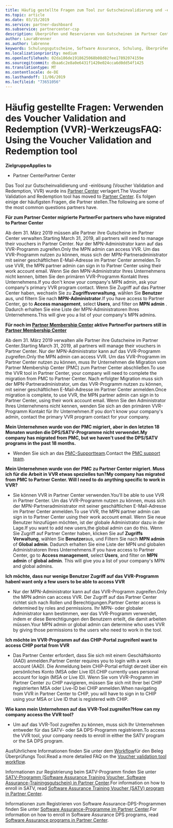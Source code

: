 ```yaml
---
title: Häufig gestellte Fragen zum Tool zur Gutscheinvalidierung und -einlösung (Voucher Validation and Redemption, VVR) | Partner Center
ms.topic: article
ms.date: 03/15/2019
ms.service: partner-dashboard
ms.subservice: partnercenter-csp
description: Überprüfen und Reservieren von Gutscheinen im Partner Center
author: LauraBrenner
ms.author: labrenne
keywords: Schulungsgutscheine, Software Assurance, Schulung, Überprüfen von Gutscheinen, Reservieren von Gutscheinen
ms.localizationpriority: medium
ms.openlocfilehash: 02da186de1918625068b08d82fee17892074159e
ms.sourcegitcommit: dbaa6c2e8a0e6431f1420e024cca6d0dd54f1425
ms.translationtype: MT
ms.contentlocale: de-DE
ms.lasthandoff: 11/06/2019
ms.locfileid: "73651056"
---
```

# <a name="faq-using-the-voucher-validation-and-redemption-tool"></a><span data-ttu-id="84309-104">Häufig gestellte Fragen: Verwenden des Voucher Validation and Redemption (VVR)-Werkzeugs</span><span class="sxs-lookup"><span data-stu-id="84309-104">FAQ: Using the Voucher Validation and Redemption tool</span></span> 

<span data-ttu-id="84309-105">**Zielgruppe**</span><span class="sxs-lookup"><span data-stu-id="84309-105">**Applies to**</span></span>

- <span data-ttu-id="84309-106">Partner Center</span><span class="sxs-lookup"><span data-stu-id="84309-106">Partner Center</span></span>

<span data-ttu-id="84309-107">Das Tool zur Gutscheinvalidierung und -einlösung (Voucher Validation and Redemption, VVR) wurde ins [Partner Center](https://partner.microsoft.com/pcv/dashboard/overview) verlagert.</span><span class="sxs-lookup"><span data-stu-id="84309-107">The Voucher Validation and Redemption tool has moved to [Partner Center](https://partner.microsoft.com/pcv/dashboard/overview).</span></span> <span data-ttu-id="84309-108">Es folgen einige der häufigsten Fragen, die Partner stellen.</span><span class="sxs-lookup"><span data-stu-id="84309-108">The following are some of the most common questions partners have.</span></span> 

<span data-ttu-id="84309-109">**Für zum Partner Center migrierte Partner**</span><span class="sxs-lookup"><span data-stu-id="84309-109">**For partners who have migrated to Partner Center**</span></span>

 <span data-ttu-id="84309-110">Ab dem 31. März 2019 müssen alle Partner ihre Gutscheine im Partner Center verwalten.</span><span class="sxs-lookup"><span data-stu-id="84309-110">Starting March 31, 2019, all partners will need to manage their vouchers in Partner Center.</span></span> <span data-ttu-id="84309-111">Nur der MPN-Administrator kann auf das VVR-Programm zugreifen.</span><span class="sxs-lookup"><span data-stu-id="84309-111">Only the MPN admin can access VVR.</span></span> <span data-ttu-id="84309-112">Um das VVR-Programm nutzen zu können, muss sich der MPN-Partneradministrator mit seiner geschäftlichen E-Mail-Adresse im Partner Center anmelden.</span><span class="sxs-lookup"><span data-stu-id="84309-112">To use VVR, the MPN partner admin can sign in to Partner Center using their work account email.</span></span> <span data-ttu-id="84309-113">Wenn Sie den MPN-Administrator Ihres Unternehmens nicht kennen, bitten Sie den primären VVR-Programm Kontakt Ihres Unternehmens.</span><span class="sxs-lookup"><span data-stu-id="84309-113">If you don't know your company's MPN admin, ask your company's primary VVR program contact.</span></span>  <span data-ttu-id="84309-114">Wenn Sie Zugriff auf das Partner Center haben, wechseln Sie zu **Zugriffsverwaltung**, wählen Sie **Benutzer** aus, und filtern Sie nach **MPN-Administrator**.</span><span class="sxs-lookup"><span data-stu-id="84309-114">If you have access to Partner Center, go to **Access management**, select **Users**, and filter on **MPN admin** .</span></span> <span data-ttu-id="84309-115">Dadurch erhalten Sie eine Liste der MPN-Administratoren Ihres Unternehmens.</span><span class="sxs-lookup"><span data-stu-id="84309-115">This will give you a list of your company's MPN admins.</span></span>  

<span data-ttu-id="84309-116">**Für noch im [Partner Membership Center](https://partner.microsoft.com/) aktive Partner**</span><span class="sxs-lookup"><span data-stu-id="84309-116">**For partners still in [Partner Membership Center](https://partner.microsoft.com/)**</span></span>

<span data-ttu-id="84309-117">Ab dem 31. März 2019 verwalten alle Partner ihre Gutscheine im Partner Center.</span><span class="sxs-lookup"><span data-stu-id="84309-117">Starting March 31, 2019, all partners will manage their vouchers in Partner Center.</span></span> <span data-ttu-id="84309-118">Nur der MPN-Administrator kann auf das VVR-Programm zugreifen.</span><span class="sxs-lookup"><span data-stu-id="84309-118">Only the MPN admin can access VVR.</span></span> <span data-ttu-id="84309-119">Um das VVR-Programm im Partner Center nutzen zu können, muss Ihr Unternehmen die Migration vom Partner Membership Center (PMC) zum Partner Center abschließen.</span><span class="sxs-lookup"><span data-stu-id="84309-119">To use the VVR tool in Partner Center, your company will need to complete the migration from PMC to Partner Center.</span></span> <span data-ttu-id="84309-120">Nach erfolgter Migration muss sich der MPN-Partneradministrator, um das VVR-Programm nutzen zu können, mit seiner geschäftlichen E-Mail-Adresse im Partner Center anmelden.</span><span class="sxs-lookup"><span data-stu-id="84309-120">Once migration is complete, to use VVR, the MPN partner admin can sign in to Partner Center, using their work account email.</span></span> <span data-ttu-id="84309-121">Wenn Sie den Administrator Ihres Unternehmens nicht kennen, wenden Sie sich an den primären VVR-Programm Kontakt für Ihr Unternehmen.</span><span class="sxs-lookup"><span data-stu-id="84309-121">If you don't know your company's admin, contact the primary VVR program contact for your company.</span></span>  


<span data-ttu-id="84309-122">**Mein Unternehmen wurde von der PMC migriert, aber in den letzten 18 Monaten wurden die DPS/SATV-Programme nicht verwendet.**</span><span class="sxs-lookup"><span data-stu-id="84309-122">**My company has migrated from PMC, but we haven't used the DPS/SATV programs in the past 18 months.**</span></span>

- <span data-ttu-id="84309-123">Wenden Sie sich an das [PMC-Supportteam](mailto:proghelp@microsoft.com).</span><span class="sxs-lookup"><span data-stu-id="84309-123">Contact the [PMC support team](mailto:proghelp@microsoft.com).</span></span> 


<span data-ttu-id="84309-124">**Mein Unternehmen wurde von der PMC zu Partner Center migriert. Muss ich für die Arbeit in VVR etwas spezielles tun?**</span><span class="sxs-lookup"><span data-stu-id="84309-124">**My company has migrated from PMC to Partner Center. Will I need to do anything specific to work in VVR?**</span></span> 

- <span data-ttu-id="84309-125">Sie können VVR in Partner Center verwenden.</span><span class="sxs-lookup"><span data-stu-id="84309-125">You'll be able to use VVR in Partner Center.</span></span>  <span data-ttu-id="84309-126">Um das VVR-Programm nutzen zu können, muss sich der MPN-Partneradministrator mit seiner geschäftlichen E-Mail-Adresse im Partner Center anmelden.</span><span class="sxs-lookup"><span data-stu-id="84309-126">To use VVR, the MPN partner admin can sign in to Partner Center using their work account email.</span></span> <span data-ttu-id="84309-127">Wenn Sie neue Benutzer hinzufügen möchten, ist der globale Administrator dazu in der Lage.</span><span class="sxs-lookup"><span data-stu-id="84309-127">If you want to add new users,the global admin can do this.</span></span> <span data-ttu-id="84309-128">Wenn Sie Zugriff auf Partner Center haben, klicken Sie auf **Zugriffs Verwaltung**, wählen Sie **Benutzer**aus, und Filtern Sie nach **MPN admin** of **Global admin**. Dadurch erhalten Sie eine Liste der MPN und globalen Administratoren Ihres Unternehmens.</span><span class="sxs-lookup"><span data-stu-id="84309-128">If you have access to Partner Center, go to **Access management**, select **Users**, and filter on **MPN admin** of **global admin**. This will give you a list of your company's MPN and global admins.</span></span>  

<span data-ttu-id="84309-129">**Ich möchte, dass nur wenige Benutzer Zugriff auf das VVR-Programm haben**</span><span class="sxs-lookup"><span data-stu-id="84309-129">**I want only a few users to be able to access VVR**</span></span>

- <span data-ttu-id="84309-130">Nur der MPN-Administrator kann auf das VVR-Programm zugreifen.</span><span class="sxs-lookup"><span data-stu-id="84309-130">Only the MPN admin can access VVR.</span></span> <span data-ttu-id="84309-131">Der Zugriff auf das Partner Center richtet sich nach Rollen und Berechtigungen.</span><span class="sxs-lookup"><span data-stu-id="84309-131">Partner Center access is determined by roles and permissions.</span></span> <span data-ttu-id="84309-132">Ihr MPN- oder globaler Administrator kann bestimmen, wer das VVR-Programm verwendet, indem er diese Berechtigungen den Benutzern erteilt, die damit arbeiten müssen.</span><span class="sxs-lookup"><span data-stu-id="84309-132">Your MPN admin or global admin can determine who uses VVR by giving those permissions to the users who need to work in the tool.</span></span>

<span data-ttu-id="84309-133">**Ich möchte im VVR-Programm auf das CHIP-Portal zugreifen**</span><span class="sxs-lookup"><span data-stu-id="84309-133">**I want to access CHIP portal from VVR**</span></span>

- <span data-ttu-id="84309-134">Das Partner Center erfordert, dass Sie sich mit einem Geschäftskonto (AAD) anmelden.</span><span class="sxs-lookup"><span data-stu-id="84309-134">Partner Center requires you to login with a work account (AAD).</span></span>  <span data-ttu-id="84309-135">Die Anmeldung beim CHIP-Portal erfolgt derzeit über ein persönliches Konto (MSA oder Live ID).</span><span class="sxs-lookup"><span data-stu-id="84309-135">CHIP currently uses personal account for login (MSA or Live ID).</span></span>  <span data-ttu-id="84309-136">Wenn Sie vom VVR-Programm im Partner Center zu CHIP navigieren, müssen Sie sich mit Ihrer bei CHIP registrierten MSA oder Live-ID bei CHIP anmelden.</span><span class="sxs-lookup"><span data-stu-id="84309-136">When navigating from VVR in Partner Center to CHIP, you will have to sign in to CHIP using your MSA or Live ID that is registered with CHIP.</span></span>

<span data-ttu-id="84309-137">**Wie kann mein Unternehmen auf das VVR-Tool zugreifen?**</span><span class="sxs-lookup"><span data-stu-id="84309-137">**How can my company access the VVR tool?**</span></span>

- <span data-ttu-id="84309-138">Um auf das VVR-Tool zugreifen zu können, muss sich Ihr Unternehmen entweder für das SATV- oder SA DPS-Programm registrieren.</span><span class="sxs-lookup"><span data-stu-id="84309-138">To access the VVR tool, your company needs to enroll in either the SATV program or the SA DPS program.</span></span>

<span data-ttu-id="84309-139">Ausführlichere Informationen finden Sie unter dem [Workflow](https://query.prod.cms.rt.microsoft.com/cms/api/am/binary/RE3kz5o)für den Beleg Überprüfungs Tool.</span><span class="sxs-lookup"><span data-stu-id="84309-139">Read a more detailed FAQ on the [Voucher validation tool workflow](https://query.prod.cms.rt.microsoft.com/cms/api/am/binary/RE3kz5o).</span></span>

<span data-ttu-id="84309-140">Informationen zur Registrierung beim SATV-Programm finden Sie unter [SATV-Programm (Software Assurance Training Voucher, Software Assurance-Trainingsgutschein) in Partner Center](software-assurance-satv.md).</span><span class="sxs-lookup"><span data-stu-id="84309-140">For information on how to enroll in SATV, read [Software Assurance Training Voucher (SATV) program in Partner Center](software-assurance-satv.md).</span></span>

<span data-ttu-id="84309-141">Informationen zum Registrieren von Software Assurance-DPS-Programmen finden Sie unter [Software Assurance-Programme im Partner Center](software-assurance-dps.md).</span><span class="sxs-lookup"><span data-stu-id="84309-141">For information on how to enroll in Software Assurance DPS programs, read [Software Assurance programs in Partner Center](software-assurance-dps.md).</span></span>
